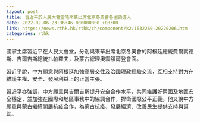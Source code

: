 ```yaml
---
layout: post
title: 習近平於人民大會堂晤來華出席北京冬奧會各國領導人
date: 2022-02-06 23:36:46.000000000 +08:00
link: https://news.rthk.hk/rthk/ch/component/k2/1632260-20220206.htm
categories: rthk
---
```


國家主席習近平在人民大會堂，分別與來華出席北京冬奧會的阿根廷總統費爾南德斯、吉爾吉斯總統扎帕羅夫，及蒙古總理奧雲額爾登會面。

習近平說，中方願意與阿根廷加強高層交往及治國理政經驗交流，互相支持對方在維護主權、安全、發展利益上的正當主張。

習近平亦強調，中方願意與吉爾吉斯提升安全合作水平，共同維護好兩國及地區安全穩定，並加強在國際和地區事務中的協調合作，捍衛國際公平正義。他又說中方願意與蒙古繼續開展抗疫合作，為蒙古抗疫、發展經濟、改善民生提供支持與幫助。
